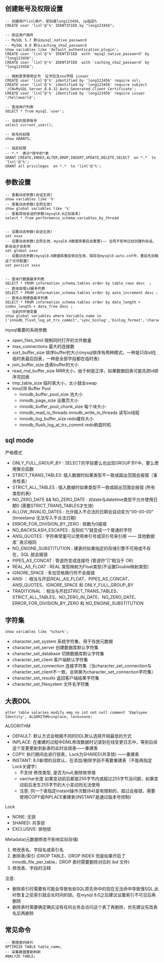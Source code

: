 ## 创建账号及权限设置
```
-- 创建用户linl用户，密码是long123456, ip指定%
CREATE user 'linl'@'%' IDENTIFIED by "long123456";

-- 验证用户插件
-- MySQL 5.7 默认mysql_native_password  
-- MySQL 8.0 默认caching_sha2_password  
show variables like 'default_authentication_plugin'; 
CREATE user 'linl'@'%' IDENTIFIED  with 'mysql_native_password' by "long123456";
CREATE user 'linl'@'%' IDENTIFIED  with 'caching_sha2_password' by "long123456";

-- 强制登录使用证书  证书包含xxx字段 issuer
CREATE user 'linl'@'%' identified by 'long123456' require ssl;
CREATE user 'linl'@'%' identified by 'long123456' require subject '/CN=MySQL_Server_8.0.32_Auto_Generated_Client_Certificate';
CREATE user 'linl'@'%' identified by 'long123456' require issuer '/helloworld';

-- 查询用户列表
SELECT * from mysql.`user`;

-- 当前的登录账号
select current_user();

-- 账号的权限
show GRANTS;

-- 指定权限 
-- *.*  表示*库中的*表
GRANT CREATE,INDEX,ALTER,DROP,INSERT,UPDATE,DELETE,SELECT  on *.*  to 'linl'@'%';
GRANT all privileges  on *.*  to 'linl'@'%';
```

## 参数设置
```
-- 查看动态参数(会话生效)
show variables like '%'
-- 查看动态参数(全局生效)
show global variables like '%'
-- 查看其他会话的参数(mysql8.0之后版本)
select * from performance_schema.variables_by_thread


-- 设置动态参数(会话生效)
set xxxx
-- 设置动态参数(全局生效，mysql8.0数据库重启会重置)—— 全局不影响已经创建的会话，新会话才会影响
set global xxxx
-- 设置动态参数(mysql8.0数据库重启依旧生效，保存在mysqld-auto.cnf中，重启先加载这个文件配置)
set persist xxxx


-- 查询行数据最多列表
SELECT * FROM information_schema.tables order by table_rows desc  ;
-- 查询自增id最多列表
SELECT * FROM information_schema.tables order by auto_increment desc ;
-- 查询占用硬盘最多列表
SELECT * FROM information_schema.tables order by data_length + index_length + data_free desc ;
-- 当前的环境变量
show global variables where Variable_name in ('innodb_flush_log_at_trx_commit','sync_binlog','binlog_format','character_set_server','system_time_zone')
```

mysql重要的系统参数
* open_files_limit 限制同时打开的文件数量
* max_connections 最大的连接数
* sort_buffer_size 排序buffer的大小(mysql排序有两种模式，一种是只存id在临时表最后回表，一种是全部字段都在临时表)
* join_buffer_size 连表buffer的大小
* read_rnd_buffer_size MRR大小，由于树是正序，如果数据回表可能先把id排序完回表
* tmp_table_size 临时表大小，太小就会swap
* InnoDB Buffer Pool
  * innodb_buffer_pool_size 池大小
  * innodb_page_size 设置页大小
  * innodb_buffer_pool_chunk_size  每个块大小
  * innodb_read_io_threads innodb_write_io_threads 读写io线程
  * innodb_log_buffer_size redo缓存大小
  * innodb_flush_log_at_trx_commit redo刷盘时机


## sql mode
严格模式
* ONLY_FULL_GROUP_BY : SELECT的字段要么也出现GROUP BY中，要么使用聚合函数
* STRICT_TRANS_TABLES:  插入数据时如果类型不一致或超出范围会报错（事务性表）
* STRICT_ALL_TABLES  :  插入数据时如果类型不一致或超出范围会报错 (所有类型的表)
* NO_ZERO_DATE && NO_ZERO_DATE : 对date与datetime类型不允许使用日期0 (需要STRICT_TRANS_TABLES才生效)
* ALLOW_INVALID_DATES : 允许插入不合法的日期会自动变为"00-00-00"(timestamp 无法写入不合法日期)
* ERROR_FOR_DIVISION_BY_ZERO : 除数为0报错
* NO_BACKSLASH_ESCAPES : 反斜杠“\”就变成一个普通的字符
* ANSI_QUOTES : 字符串常量可以使用单引号或双引号来引用 —— 其他数据库``表示相同
* NO_ENGINE_SUBSTITUTION : 建表时如果指定的存储引擎不可用或不存在，SQL 就会报错
* PIPES_AS_CONCAT : 管道符变成连接符 (管道符“||”相当于 OR)
* REAL_AS_FLOAT :  REAL 类型映射为Float类型(不设置Double映射类型)
* IGNORE_SPACE : 多加空格换行符不会报错
* ANSI ： 相当与开启REAL_AS_FLOAT、PIPES_AS_CONCAT、ANSI_QUOTES、IGNORE_SPACE 和 ONLY_FULL_GROUP_BY
* TRADITIONAL ：相当与开启STRICT_TRANS_TABLES、STRICT_ALL_TABLES、NO_ZERO_IN_DATE、NO_ZERO_DATE、ERROR_FOR_DIVISION_BY_ZERO 和 NO_ENGINE_SUBSTITUTION

##  字符集
```
show variables like '%char%';
```
* character_set_system 系统字符集，用于存放元数据
* character_set_server 创建数据库默认字符集
* character_set_database 切换数据库默认字符集
* character_set_client 客户端默认字符集
* character_set_connection 连接字符集（当character_set_connection与character_set_client不一致，会转换为character_set_connection字符集）
* character_set_results 返回客户端结果字符集
* character_set_filesystem 文件名字符集


## 大表DDL
```
alter table salaries modify emp_no int not null comment 'Employee Identity', ALGORITHM=inplace, lock=none;
```
ALGORITHM
* DEFAULT: 默认方式会根据不同的DDL默认选择开销最低的方式
* INPLACE: 在重建的过程中DML修改数据时记录到在线变更日志中，等到后续这个变更更新到新表时此时会锁表——重建表
* COPY: 执行期间会进行锁表，Lock为SHARED(共享锁) ——重建表
* INSTANT: 8.0新增的且默认，在添加/删除字段不需要重建表（不能再指定Lock关键字）
  * 不支持 修改类型, 是否为null,删除枚举值
  * varchar长度 如果变动前后都是255字节内或超过255字节没问题，如果变动前后发生255字节的大小变动则无法使用
  * 注意: 同一个表指定instant操作次数(64)是有限制的，超过会报错，需要使用COPY或INPLACE重建表(INSTANT是通过版本号控制)

Lock
* NONE: 无锁
* SHARED: 共享锁
* EXCLUSIVE: 排他锁


Metadata(元数据修改不影响实际存储)
1. 修改表名、字段名或索引名
2. 删除表/索引 (DROP TABLE、DROP INDEX 但是如果开启了innodb_file_per_table，DROP 表时需要删除对应的 ibd 文件)
3. 修改表、字段的注释

注意:
* 删除索引时需要有可能会导致有些SQL原先命中的现在无法命中导致慢SQL.此时恢复之前索引就会长时间的锁。在mysql 8.0之后建议设置索引不可见后再删除
* 删除表时需要确定确实没有任何业务会访问这个表了再删除，优先建议先改表名后再删除

## 常见命令
```
-- 整理表的碎片
OPTIMIZE TABLE table_name;
-- 采集数据重新刷新
ANALYZE TABLE;
```

